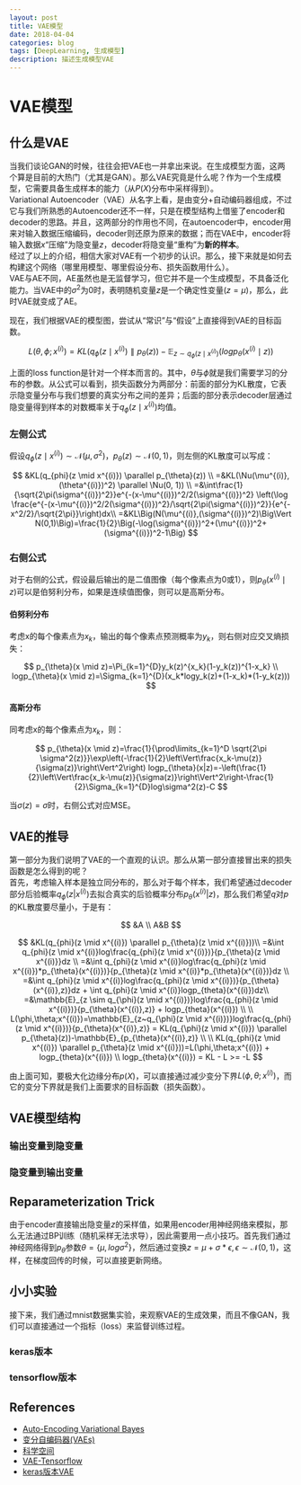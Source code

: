 ```yaml
---
layout: post
title: VAE模型
date: 2018-04-04
categories: blog
tags: [DeepLearning, 生成模型]
description: 描述生成模型VAE
---
```


# VAE模型

## 什么是VAE

当我们谈论GAN的时候，往往会把VAE也一并拿出来说。在生成模型方面，这两个算是目前的大热门（尤其是GAN）。那么VAE究竟是什么呢？作为一个生成模型，它需要具备生成样本的能力（从$P(X)$分布中采样得到）。  
Variational Autoencoder（VAE）从名字上看，是由变分+自动编码器组成，不过它与我们所熟悉的Autoencoder还不一样，只是在模型结构上借鉴了encoder和decoder的思路。并且，这两部分的作用也不同，在autoencoder中，encoder用来对输入数据压缩编码，decoder则还原为原来的数据；而在VAE中，encoder将输入数据$x$“压缩”为隐变量$z$，decoder将隐变量“重构”为**新的样本**。  
经过了以上的介绍，相信大家对VAE有一个初步的认识。那么，接下来就是如何去构建这个网络（哪里用模型、哪里假设分布、损失函数用什么）。  
VAE与AE不同，AE虽然也是无监督学习，但它并不是一个生成模型，不具备泛化能力。当VAE中的$\sigma^2$为0时，表明随机变量$z$是一个确定性变量($z=\mu$)，那么，此时VAE就变成了AE。

现在，我们根据VAE的模型图，尝试从“常识”与“假设”上直接得到VAE的目标函数。

$$
L(\theta, \phi;x^{(i)})=KL(q_{\phi}(z \mid x^{(i)}) \parallel p_{\theta}(z))-{\mathbb{E}}_{z \sim q_{\phi}(z \mid x^{(i)})}(logp_{\theta}(x^{(i)} \mid z))
$$

上面的loss function是针对一个样本而言的。其中，$\theta$与$\phi$就是我们需要学习的分布的参数。从公式可以看到，损失函数分为两部分：前面的部分为KL散度，它表示隐变量分布与我们想要的真实分布之间的差异；后面的部分表示decoder层通过隐变量得到样本的对数概率关于$q_{\phi}(z \mid x^{(i)})$均值。

### 左侧公式

假设$q_{\phi}(z \mid x^{(i)}) \sim \mathcal{N}(\mu, {\sigma^2})$，$p_{\theta}(z) \sim \mathcal{N}(0, 1)$，则左侧的KL散度可以写成：

$$
&KL(q_{phi}(z \mid x^{(i)}) \parallel p_{\theta}(z)) \\
=&KL(\Nu(\mu^{(i)}, (\theta^{(i)})^2) \parallel \Nu(0, 1)) \\
=&\int\frac{1}{\sqrt{2\pi(\sigma^{(i)})^2}}e^{-(x-\mu^{(i)})^2/2(\sigma^{(i)})^2} \left(\log \frac{e^{-(x-\mu^{(i)})^2/2(\sigma^{(i)})^2}/\sqrt{2\pi(\sigma^{(i)})^2}}{e^{-x^2/2}/\sqrt{2\pi}}\right)dx\\ 
=&KL\Big(N(\mu^{(i)},(\sigma^{(i)})^2)\Big\Vert N(0,1)\Big)=\frac{1}{2}\Big(-\log(\sigma^{(i)})^2+(\mu^{(i)})^2+(\sigma^{(i)})^2-1\Big)
$$

### 右侧公式

对于右侧的公式，假设最后输出的是二值图像（每个像素点为0或1），则$p_{\theta}(x^{(i)} \mid z)$可以是伯努利分布，如果是连续值图像，则可以是高斯分布。

#### 伯努利分布

考虑x的每个像素点为$x_k$，输出的每个像素点预测概率为$y_k$，则右侧对应交叉熵损失：

$$
p_{\theta}(x \mid z)=\Pi_{k=1}^{D}y_k(z)^{x_k}(1-y_k(z))^{1-x_k} \\
logp_{\theta}(x \mid z)=\Sigma_{k=1}^{D}(x_k*logy_k(z)+(1-x_k)*(1-y_k(z)))
$$

#### 高斯分布

同考虑x的每个像素点为$x_k$，则：

$$
p_{\theta}(x \mid z)=\frac{1}{\prod\limits_{k=1}^D \sqrt{2\pi  \sigma^2(z)}}\exp\left(-\frac{1}{2}\left\Vert\frac{x_k-\mu(z)}{\sigma(z)}\right\Vert^2\right)
logp_{\theta}(x|z)=-\left(\frac{1}{2}\left\Vert\frac{x_k-\mu(z)}{\sigma(z)}\right\Vert^2\right-\frac{1}{2}\Sigma_{k=1}^{D}log\sigma^2(z)-C
$$

当$\sigma(z)=\sigma$时，右侧公式对应MSE。

## VAE的推导

第一部分为我们说明了VAE的一个直观的认识。那么从第一部分直接冒出来的损失函数是怎么得到的呢？  
首先，考虑输入样本是独立同分布的，那么对于每个样本，我们希望通过decoder部分后验概率$q_{\phi}(z|x^{(i)})$去拟合真实的后验概率分布$p_{\theta}(x^{(i)}|z)$，那么我们希望$q$对$p$的KL散度要尽量小，于是有：

$$
&A \\
A&B
$$

$$
&KL(q_{phi}(z \mid x^{(i)}) \parallel p_{\theta}(z \mid x^{(i)}))\\
=&\int q_{phi}(z \mid x^{(i)}log\frac{q_{phi}(z \mid x^{(i)})}{p_{\theta}(z \mid x^{(i)}}dz \\
=&\int q_{phi}(z \mid x^{(i)}log\frac{q_{phi}(z \mid x^{(i)})*p_{\theta}(x^{(i)})}{p_{\theta}(z \mid x^{(i)}*p_{\theta}(x^{(i)})}dz \\
=&\int q_{phi}(z \mid x^{(i)}log\frac{q_{phi}(z \mid x^{(i)})}{p_{\theta}(x^{(i)},z)}dz + \int q_{phi}(z \mid x^{(i)}logp_{theta}(x^{(i)})dz\\
=&\mathbb{E}_{z \sim q_{\phi}(z \mid x^{(i)})}log\frac{q_{phi}(z \mid x^{(i)})}{p_{\theta}(x^{(i)},z)} + logp_{theta}(x^{(i)}) \\
\\
L(\phi,\theta;x^{(i)})=\mathbb{E}_{z~q_{\phi}(z \mid x^{(i)})}log\frac{q_{phi}(z \mid x^{(i)})}{p_{\theta}(x^{(i)},z)} = KL(q_{\phi}(z \mid x^{(i)}) \parallel p_{\theta}(z))-\mathbb{E}_{p_{\theta}(x^{(i)},z)} \\
\\
KL(q_{phi}(z \mid x^{(i)}) \parallel p_{\theta}(z \mid x^{(i)}))=L(\phi,\theta;x^{(i)}) + logp_{theta}(x^{(i)}) \\
logp_{theta}(x^{(i)}) = KL - L >= -L
$$

由上面可知，要极大化边缘分布$p(X)$，可以直接通过减少变分下界$L(\phi,\theta;x^{(i)})$，而它的变分下界就是我们上面要求的目标函数（损失函数）。

## VAE模型结构

### 输出变量到隐变量

### 隐变量到输出变量

## Reparameterization Trick

由于encoder直接输出隐变量$z$的采样值，如果用encoder用神经网络来模拟，那么无法通过BP训练（随机采样无法求导），因此需要用一点小技巧。首先我们通过神经网络得到$p_{\theta}$参数$\theta=\{\mu,log\sigma^2\}$，然后通过变换$z=\mu+\sigma*\epsilon,\epsilon \sim \mathcal{N}(0,1)$，这样，在梯度回传的时候，可以直接更新网络。

## 小小实验

接下来，我们通过mnist数据集实验，来观察VAE的生成效果，而且不像GAN，我们可以直接通过一个指标（loss）来监督训练过程。

### keras版本


### tensorflow版本


## References

* [Auto-Encoding Variational Bayes](https://arxiv.org/pdf/1312.6114.pdf)
* [变分自编码器(VAEs)](https://zhuanlan.zhihu.com/p/25401928)
* [科学空间](https://spaces.ac.cn)
* [VAE-Tensorflow](https://github.com/y0ast/VAE-TensorFlow)
* [keras版本VAE](https://github.com/keras-team/keras/blob/master/examples/variational_autoencoder.py)